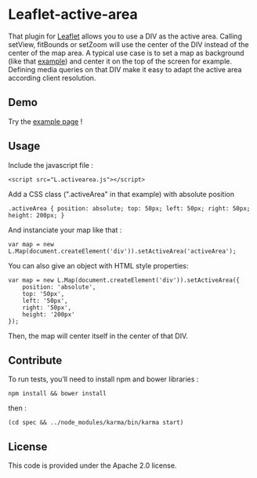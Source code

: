 Leaflet-active-area
===============

That plugin for [Leaflet](http://leafletjs.com) allows you to use a DIV as the active area.
Calling setView, fitBounds or setZoom will use the center of the DIV instead of the center of the map area.
A typical use case is to set a map as background (like that [example](http://mappy.github.io/Leaflet-active-area/examples/index.html)) and center it on the top of the screen for example.
Defining media queries on that DIV make it easy to adapt the active area according client resolution.

## Demo

Try the [example page](http://mappy.github.io/Leaflet-active-area/examples/index.html) !

## Usage

Include the javascript file :

    <script src="L.activearea.js"></script>

Add a CSS class (".activeArea" in that example) with absolute position

    .activeArea { position: absolute; top: 50px; left: 50px; right: 50px; height: 200px; }

And instanciate your map like that :

    var map = new L.Map(document.createElement('div')).setActiveArea('activeArea');

You can also give an object with HTML style properties:

    var map = new L.Map(document.createElement('div')).setActiveArea({
        position: 'absolute',
        top: '50px',
        left: '50px',
        right: '50px',
        height: '200px'
    });

Then, the map will center itself in the center of that DIV.

## Contribute

To run tests, you’ll need to install npm and bower libraries :

`npm install && bower install`

then :

`(cd spec && ../node_modules/karma/bin/karma start)`

## License

This code is provided under the Apache 2.0 license.